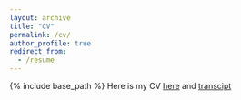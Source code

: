 ```yaml
---
layout: archive
title: "CV"
permalink: /cv/
author_profile: true
redirect_from:
  - /resume
---
```


{% include base_path %}
 Here is my CV [here](https://drive.google.com/file/d/1sma33E0HuN3rnXuvQ099Dj04Bt4tY956/view) and [transcipt](https://drive.google.com/file/d/1CjhSn0S9CRwZm_XeCZDXncYEht-toFdY/view?usp=sharing)